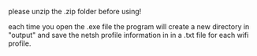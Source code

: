 please unzip the .zip folder before using!

each time you open the .exe file the program will create a new directory in "output" and save the netsh profile information in in a .txt file for each wifi profile.
